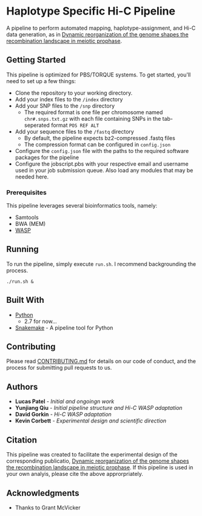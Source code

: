 # Haplotype Specific Hi-C Pipeline

A pipeline to perform automated mapping, haplotype-assignment, and Hi-C data generation, as in [Dynamic reorganization of the genome shapes the recombination landscape in meiotic prophase](https://www.nature.com/articles/s41594-019-0187-0).

## Getting Started

This pipeline is optimized for PBS/TORQUE systems. To get started, you'll need to set up a few things:
* Clone the repository to your working directory.
* Add your index files to the `/index` directory
* Add your SNP files to the `/snp` directory
    * The required format is one file per chromosome named `chr#.snps.txt.gz` with each file containing SNPs in the tab-seperated format `POS REF ALT`
* Add your sequence files to the `/fastq` directory
    * By default, the pipeline expects bz2-compressed .fastq files
    * The compression format can be configured in `config.json`
* Configure the `config.json` file with the paths to the required software packages for the pipeline
* Configure the jobscript.pbs with your respective email and username used in your job submission queue. Also load any modules that may be needed here.


### Prerequisites

This pipeline leverages several bioinformatics tools, namely:
* Samtools
* BWA (MEM)
* [WASP](https://www.ncbi.nlm.nih.gov/pmc/articles/PMC4626402/)

## Running

To run the pipeline, simply execute `run.sh`. I recommend backgrounding the process.

```
./run.sh &
```

## Built With

* [Python](https://www.python.org)
    * 2.7 for now...
* [Snakemake](http://www.dropwizard.io/1.0.2/docs/) - A pipeline tool for Python

## Contributing

Please read [CONTRIBUTING.md](https://gist.github.com/PurpleBooth/b24679402957c63ec426) for details on our code of conduct, and the process for submitting pull requests to us.

## Authors

* **Lucas Patel** - *Initial and ongoingn work* 
* **Yunjiang Qiu** - *Initial pipeline structure and Hi-C WASP adaptation* 
* **David Gorkin** - *Hi-C WASP adaptation* 
* **Kevin Corbett** - *Experimental design and scientific direction* 

## Citation

This pipeline was created to facilitate the experimental design of the corresponding publicatio, [Dynamic reorganization of the genome shapes the recombination landscape in meiotic prophase](https://www.nature.com/articles/s41594-019-0187-0). If this pipeline is used in your own analyis, please cite the above approrpriately.


## Acknowledgments

* Thanks to Grant McVicker